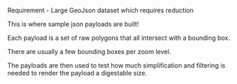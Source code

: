 Requirement - Large GeoJson dataset which requires reduction

This is where sample json payloads are built!

Each payload is a set of raw polygons that all intersect with a bounding box.

There are usually a few bounding boxes per zoom level.

The payloads are then used to test how much simplification and filtering is 
needed to render the payload a digestable size.